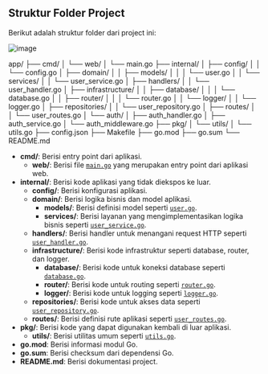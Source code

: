 ## Struktur Folder Project

Berikut adalah struktur folder dari project ini:

![image](https://github.com/user-attachments/assets/901d9747-48ae-4d9a-bb10-486cfc1354c8)

app/
├── cmd/
│ └── web/
│ └── main.go
├── internal/
│ ├── config/
│ │ └── config.go
│ ├── domain/
│ │ ├── models/
│ │ │ └── user.go
│ │ └── services/
│ │ └── user_service.go
│ ├── handlers/
│ │ └── user_handler.go
│ ├── infrastructure/
│ │ ├── database/
│ │ │ └── database.go
│ │ ├── router/
│ │ │ └── router.go
│ │ └── logger/
│ │ └── logger.go
│ ├── repositories/
│ │ └── user_repository.go
│ ├── routes/
│ │ └── user_routes.go
│ └── auth/
│ ├── auth_handler.go
│ ├── auth_service.go
│ └── auth_middleware.go
├── pkg/
│ └── utils/
│ └── utils.go
├── config.json
├── Makefile
├── go.mod
├── go.sum
└── README.md

- **cmd/**: Berisi entry point dari aplikasi.
  - **web/**: Berisi file [`main.go`](command:_github.copilot.openSymbolFromReferences?%5B%22main.go%22%2C%5B%7B%22uri%22%3A%7B%22%24mid%22%3A1%2C%22fsPath%22%3A%22c%3A%5C%5CUsers%5C%5Cdanangr%5C%5CDesktop%5C%5Cdevp%5C%5Cgithub%5C%5Cgo-fiber%5C%5CREADME.md%22%2C%22_sep%22%3A1%2C%22external%22%3A%22file%3A%2F%2F%2Fc%253A%2FUsers%2Fdanangr%2FDesktop%2Fdevp%2Fgithub%2Fgo-fiber%2FREADME.md%22%2C%22path%22%3A%22%2Fc%3A%2FUsers%2Fdanangr%2FDesktop%2Fdevp%2Fgithub%2Fgo-fiber%2FREADME.md%22%2C%22scheme%22%3A%22file%22%7D%2C%22pos%22%3A%7B%22line%22%3A3%2C%22character%22%3A12%7D%7D%5D%5D 'Go to definition') yang merupakan entry point dari aplikasi web.
- **internal/**: Berisi kode aplikasi yang tidak diekspos ke luar.
  - **config/**: Berisi konfigurasi aplikasi.
  - **domain/**: Berisi logika bisnis dan model aplikasi.
    - **models/**: Berisi definisi model seperti [`user.go`](command:_github.copilot.openSymbolFromReferences?%5B%22user.go%22%2C%5B%7B%22uri%22%3A%7B%22%24mid%22%3A1%2C%22fsPath%22%3A%22c%3A%5C%5CUsers%5C%5Cdanangr%5C%5CDesktop%5C%5Cdevp%5C%5Cgithub%5C%5Cgo-fiber%5C%5CREADME.md%22%2C%22_sep%22%3A1%2C%22external%22%3A%22file%3A%2F%2F%2Fc%253A%2FUsers%2Fdanangr%2FDesktop%2Fdevp%2Fgithub%2Fgo-fiber%2FREADME.md%22%2C%22path%22%3A%22%2Fc%3A%2FUsers%2Fdanangr%2FDesktop%2Fdevp%2Fgithub%2Fgo-fiber%2FREADME.md%22%2C%22scheme%22%3A%22file%22%7D%2C%22pos%22%3A%7B%22line%22%3A9%2C%22character%22%3A16%7D%7D%5D%5D 'Go to definition').
    - **services/**: Berisi layanan yang mengimplementasikan logika bisnis seperti [`user_service.go`](command:_github.copilot.openSymbolFromReferences?%5B%22user_service.go%22%2C%5B%7B%22uri%22%3A%7B%22%24mid%22%3A1%2C%22fsPath%22%3A%22c%3A%5C%5CUsers%5C%5Cdanangr%5C%5CDesktop%5C%5Cdevp%5C%5Cgithub%5C%5Cgo-fiber%5C%5CREADME.md%22%2C%22_sep%22%3A1%2C%22external%22%3A%22file%3A%2F%2F%2Fc%253A%2FUsers%2Fdanangr%2FDesktop%2Fdevp%2Fgithub%2Fgo-fiber%2FREADME.md%22%2C%22path%22%3A%22%2Fc%3A%2FUsers%2Fdanangr%2FDesktop%2Fdevp%2Fgithub%2Fgo-fiber%2FREADME.md%22%2C%22scheme%22%3A%22file%22%7D%2C%22pos%22%3A%7B%22line%22%3A11%2C%22character%22%3A16%7D%7D%5D%5D 'Go to definition').
  - **handlers/**: Berisi handler untuk menangani request HTTP seperti [`user_handler.go`](command:_github.copilot.openSymbolFromReferences?%5B%22user_handler.go%22%2C%5B%7B%22uri%22%3A%7B%22%24mid%22%3A1%2C%22fsPath%22%3A%22c%3A%5C%5CUsers%5C%5Cdanangr%5C%5CDesktop%5C%5Cdevp%5C%5Cgithub%5C%5Cgo-fiber%5C%5CREADME.md%22%2C%22_sep%22%3A1%2C%22external%22%3A%22file%3A%2F%2F%2Fc%253A%2FUsers%2Fdanangr%2FDesktop%2Fdevp%2Fgithub%2Fgo-fiber%2FREADME.md%22%2C%22path%22%3A%22%2Fc%3A%2FUsers%2Fdanangr%2FDesktop%2Fdevp%2Fgithub%2Fgo-fiber%2FREADME.md%22%2C%22scheme%22%3A%22file%22%7D%2C%22pos%22%3A%7B%22line%22%3A13%2C%22character%22%3A12%7D%7D%5D%5D 'Go to definition').
  - **infrastructure/**: Berisi kode infrastruktur seperti database, router, dan logger.
    - **database/**: Berisi kode untuk koneksi database seperti [`database.go`](command:_github.copilot.openSymbolFromReferences?%5B%22database.go%22%2C%5B%7B%22uri%22%3A%7B%22%24mid%22%3A1%2C%22fsPath%22%3A%22c%3A%5C%5CUsers%5C%5Cdanangr%5C%5CDesktop%5C%5Cdevp%5C%5Cgithub%5C%5Cgo-fiber%5C%5CREADME.md%22%2C%22_sep%22%3A1%2C%22external%22%3A%22file%3A%2F%2F%2Fc%253A%2FUsers%2Fdanangr%2FDesktop%2Fdevp%2Fgithub%2Fgo-fiber%2FREADME.md%22%2C%22path%22%3A%22%2Fc%3A%2FUsers%2Fdanangr%2FDesktop%2Fdevp%2Fgithub%2Fgo-fiber%2FREADME.md%22%2C%22scheme%22%3A%22file%22%7D%2C%22pos%22%3A%7B%22line%22%3A15%2C%22character%22%3A12%7D%7D%5D%5D 'Go to definition').
    - **router/**: Berisi kode untuk routing seperti [`router.go`](command:_github.copilot.openSymbolFromReferences?%5B%22router.go%22%2C%5B%7B%22uri%22%3A%7B%22%24mid%22%3A1%2C%22fsPath%22%3A%22c%3A%5C%5CUsers%5C%5Cdanangr%5C%5CDesktop%5C%5Cdevp%5C%5Cgithub%5C%5Cgo-fiber%5C%5CREADME.md%22%2C%22_sep%22%3A1%2C%22external%22%3A%22file%3A%2F%2F%2Fc%253A%2FUsers%2Fdanangr%2FDesktop%2Fdevp%2Fgithub%2Fgo-fiber%2FREADME.md%22%2C%22path%22%3A%22%2Fc%3A%2FUsers%2Fdanangr%2FDesktop%2Fdevp%2Fgithub%2Fgo-fiber%2FREADME.md%22%2C%22scheme%22%3A%22file%22%7D%2C%22pos%22%3A%7B%22line%22%3A17%2C%22character%22%3A12%7D%7D%5D%5D 'Go to definition').
    - **logger/**: Berisi kode untuk logging seperti [`logger.go`](command:_github.copilot.openSymbolFromReferences?%5B%22logger.go%22%2C%5B%7B%22uri%22%3A%7B%22%24mid%22%3A1%2C%22fsPath%22%3A%22c%3A%5C%5CUsers%5C%5Cdanangr%5C%5CDesktop%5C%5Cdevp%5C%5Cgithub%5C%5Cgo-fiber%5C%5CREADME.md%22%2C%22_sep%22%3A1%2C%22external%22%3A%22file%3A%2F%2F%2Fc%253A%2FUsers%2Fdanangr%2FDesktop%2Fdevp%2Fgithub%2Fgo-fiber%2FREADME.md%22%2C%22path%22%3A%22%2Fc%3A%2FUsers%2Fdanangr%2FDesktop%2Fdevp%2Fgithub%2Fgo-fiber%2FREADME.md%22%2C%22scheme%22%3A%22file%22%7D%2C%22pos%22%3A%7B%22line%22%3A19%2C%22character%22%3A12%7D%7D%5D%5D 'Go to definition').
  - **repositories/**: Berisi kode untuk akses data seperti [`user_repository.go`](command:_github.copilot.openSymbolFromReferences?%5B%22user_repository.go%22%2C%5B%7B%22uri%22%3A%7B%22%24mid%22%3A1%2C%22fsPath%22%3A%22c%3A%5C%5CUsers%5C%5Cdanangr%5C%5CDesktop%5C%5Cdevp%5C%5Cgithub%5C%5Cgo-fiber%5C%5CREADME.md%22%2C%22_sep%22%3A1%2C%22external%22%3A%22file%3A%2F%2F%2Fc%253A%2FUsers%2Fdanangr%2FDesktop%2Fdevp%2Fgithub%2Fgo-fiber%2FREADME.md%22%2C%22path%22%3A%22%2Fc%3A%2FUsers%2Fdanangr%2FDesktop%2Fdevp%2Fgithub%2Fgo-fiber%2FREADME.md%22%2C%22scheme%22%3A%22file%22%7D%2C%22pos%22%3A%7B%22line%22%3A22%2C%22character%22%3A12%7D%7D%5D%5D 'Go to definition').
  - **routes/**: Berisi definisi rute aplikasi seperti [`user_routes.go`](command:_github.copilot.openSymbolFromReferences?%5B%22user_routes.go%22%2C%5B%7B%22uri%22%3A%7B%22%24mid%22%3A1%2C%22fsPath%22%3A%22c%3A%5C%5CUsers%5C%5Cdanangr%5C%5CDesktop%5C%5Cdevp%5C%5Cgithub%5C%5Cgo-fiber%5C%5CREADME.md%22%2C%22_sep%22%3A1%2C%22external%22%3A%22file%3A%2F%2F%2Fc%253A%2FUsers%2Fdanangr%2FDesktop%2Fdevp%2Fgithub%2Fgo-fiber%2FREADME.md%22%2C%22path%22%3A%22%2Fc%3A%2FUsers%2Fdanangr%2FDesktop%2Fdevp%2Fgithub%2Fgo-fiber%2FREADME.md%22%2C%22scheme%22%3A%22file%22%7D%2C%22pos%22%3A%7B%22line%22%3A24%2C%22character%22%3A12%7D%7D%5D%5D 'Go to definition').
- **pkg/**: Berisi kode yang dapat digunakan kembali di luar aplikasi.
  - **utils/**: Berisi utilitas umum seperti [`utils.go`](command:_github.copilot.openSymbolFromReferences?%5B%22utils.go%22%2C%5B%7B%22uri%22%3A%7B%22%24mid%22%3A1%2C%22fsPath%22%3A%22c%3A%5C%5CUsers%5C%5Cdanangr%5C%5CDesktop%5C%5Cdevp%5C%5Cgithub%5C%5Cgo-fiber%5C%5CREADME.md%22%2C%22_sep%22%3A1%2C%22external%22%3A%22file%3A%2F%2F%2Fc%253A%2FUsers%2Fdanangr%2FDesktop%2Fdevp%2Fgithub%2Fgo-fiber%2FREADME.md%22%2C%22path%22%3A%22%2Fc%3A%2FUsers%2Fdanangr%2FDesktop%2Fdevp%2Fgithub%2Fgo-fiber%2FREADME.md%22%2C%22scheme%22%3A%22file%22%7D%2C%22pos%22%3A%7B%22line%22%3A26%2C%22character%22%3A8%7D%7D%5D%5D 'Go to definition').
- **go.mod**: Berisi informasi modul Go.
- **go.sum**: Berisi checksum dari dependensi Go.
- **README.md**: Berisi dokumentasi project.
